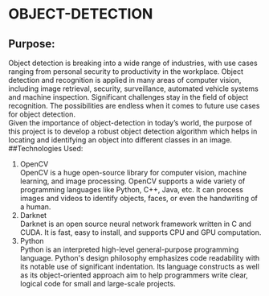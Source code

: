 # OBJECT-DETECTION
## Purpose:
Object detection is breaking into a wide range of industries, with use cases ranging from personal security to productivity in the workplace. Object detection and recognition is applied in many areas of computer vision, including image retrieval, security, surveillance, automated vehicle systems and machine inspection. Significant challenges stay in the field of object recognition. The possibilities are endless when it comes to future use cases for object detection.<br>
Given the importance of object-detection in today’s world, the purpose of this project is to develop a robust object detection algorithm which helps in locating and identifying an object into different classes in an image.<br>
##Technologies Used:
1) OpenCV<br>
OpenCV is a huge open-source library for computer vision, machine learning, and image processing. OpenCV supports a wide variety of programming languages like Python, C++, Java, etc. It can process images and videos to identify objects, faces, or even the handwriting of a human. 
2) Darknet<br>
Darknet is an open source neural network framework written in C and CUDA. It is fast, easy to install, and supports CPU and GPU computation. 
3) Python<br>
Python is an interpreted high-level general-purpose programming language. Python's design philosophy emphasizes code readability with its notable use of significant indentation. Its language constructs as well as its object-oriented approach aim to help programmers write clear, logical code for small and large-scale projects.

